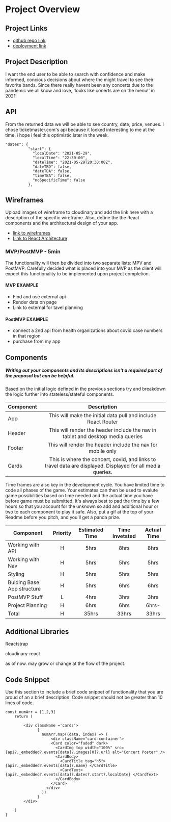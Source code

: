 # Project Overview

## Project Links

- [ github repo link](https://github.com/freakiestkirk/react-project-2.git)
- [ deployment link](https://competent-bassi-408bb3.netlify.app/)

## Project Description

I want the end user to be able to search with confidence and make informed, concious decisions about where the might travel to see their favorite bands. Since there really havent been any concerts due to the pandemic we all know and love, 'looks like conerts are on the menu!' in 2021!

## API

From the returned data we will be able to see country, date, price, venues. I chose ticketmaster.com's api because it looked interesting to me at the time. i hope i feel this optimistic later in the week. 


```
"dates": {
          "start": {
            "localDate": "2021-05-29",
            "localTime": "22:30:00",
            "dateTime": "2021-05-29T20:30:00Z",
            "dateTBD": false,
            "dateTBA": false,
            "timeTBA": false,
            "noSpecificTime": false
          },
```


## Wireframes

Upload images of wireframe to cloudinary and add the link here with a description of the specific wireframe. Also, define the the React components and the architectural design of your app.

- [ link to  wireframes](https://www.figma.com/file/VpndDHiNv65YIYEUZQ4wD7/Wireframing-(Copy)?node-id=0%3A102)
- [Link to React Architecture](https://docs.google.com/drawings/d/1maJLHOoEtZfDVVDJ3KDm-dL3FSajQDNr9jLrNOq8llA/edit)



### MVP/PostMVP - 5min

The functionality will then be divided into two separate lists: MPV and PostMVP.  Carefully decided what is placed into your MVP as the client will expect this functionality to be implemented upon project completion.  

#### MVP EXAMPLE
- Find and use external api 
- Render data on page 
- Link to external for tavel planning

#### PostMVP EXAMPLE

- connect a 2nd api from health organizations about covid case numbers in that region
- purchase from my app

## Components
##### Writing out your components and its descriptions isn't a required part of the proposal but can be helpful.

Based on the initial logic defined in the previous sections try and breakdown the logic further into stateless/stateful components. 

| Component | Description | 
| --- | :---: |  
| App | This will make the initial data pull and include React Router| 
| Header | This will render the header include the nav in tablet and desktop media queries| 
| Footer | This will render the header include the nav for mobile only | 
| Cards | This is where the concert, covid, and links to travel data are displayed. Displayed for all media queries.| 


Time frames are also key in the development cycle.  You have limited time to code all phases of the game.  Your estimates can then be used to evalute game possibilities based on time needed and the actual time you have before game must be submitted. It's always best to pad the time by a few hours so that you account for the unknown so add and additional hour or two to each component to play it safe. Also, put a gif at the top of your Readme before you pitch, and you'll get a panda prize.

| Component | Priority | Estimated Time | Time Invetsted | Actual Time |
| --- | :---: |  :---: | :---: | :---: |
| Working with API | H | 5hrs| 8hrs | 8hrs |
| Working with Nav | H | 5hrs| 5hrs | 5hrs |
| Styling | H | 5hrs | 5hrs | 5hrs |
| Bulding Base App structure| H | 5hrs | 6hrs | 6hrs |
| PostMVP Stuff| L | 4hrs | 3hrs | 3hrs |
| Project Planning | H | 6hrs | 6hrs | 6hrs- |
| Total | H | 35hrs| 33hrs | 33hrs |

## Additional Libraries
Reactstrap

cloudinary-react

as of now. may grow or change at the flow of the project.

## Code Snippet

Use this section to include a brief code snippet of functionality that you are proud of an a brief description.  Code snippet should not be greater than 10 lines of code. 

```
const numArr = [1,2,3]
    return (
     
        <div className ='cards'>
              {            
                numArr.map((data, index) => (
                    <div className="card-container">
                    <Card color="faded" dark>
                      <CardImg top width="100%" src={api?._embedded?.events[data]?.images[0]?.url} alt="Concert Poster" />
                      <CardBody>
                        <CardTitle tag="h5"> {api?._embedded?.events[data]?.name} </CardTitle>
                        <CardText> {api?._embedded?.events[data]?.dates?.start?.localDate} </CardText>                        
                      </CardBody>
                    </Card>
                  </div>
                ))
              }
        </div>
        
    )  
}
```